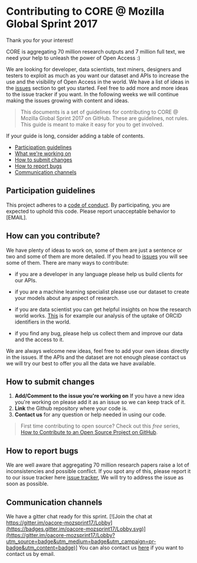 # Contributing to CORE @ Mozilla Global Sprint 2017

Thank you for your interest! 

CORE is aggregating 70 million research outputs and 7 million full text, we need your help to unleash the power of Open Access :)

We are looking for developer, data scientists, text miners, designers and testers to exploit as much as you want our dataset and APIs to increase the use and the visibility of Open Access in the world.
We have a list of ideas in the [issues](../../issues) section to get you started. Feel free to add more and more ideas to the issue tracker if you want.
In the following weeks we will continue making the issues growing with content and ideas.

>This documents is a set of guidelines for contributing to CORE @ Mozilla Global Sprint 2017 on GitHub. These are guidelines, not rules. This guide is meant to make it easy for you to get involved.

If your guide is long, consider adding a table of contents.

* [Participation guidelines](#participation-guidelines)
* [What we're working on](#what-were-looking-for)
* [How to submit changes](#how-to-submit-changes)
* [How to report bugs](#how-to-report-bugs)
* [Communication channels](#communication-channels)

## Participation guidelines

This project adheres to a [code of conduct](CODE_OF_CONDUCT.md). By participating, you are expected to uphold this code. Please report unacceptable behavior to [EMAIL].

## How can you contribute?
We have plenty of ideas to work on, some of them are just a sentence or two and some of them are more detailed. If you head to [issues](../../issues) you will see some of them. 
There are many ways to contribute:

- if you are a developer in any language please help us build clients for our APIs. 

- if you are a machine learning specialist please use our dataset to create your models about any aspect of research.
- if you are data scientist you can get helpful insights on how the research world works. [This](https://blog.core.ac.uk/2016/10/21/analysing-orcid-coverage-across-repositories-through-core/) is for example our analysis of the uptake of ORCID identifiers in the world.
- if you find any bug, please help us collect them and improve our data and the access to it.

We are always welcome new ideas, feel free to add your own ideas directly in the issues.
If the APIs and the dataset are not enough please contact us we will try our best to offer you all the data we have available.

## How to submit changes

1. **Add/Comment to the issue you're working on** If you have a new idea you're working on please add it as an issue so we can keep track of it.
2. **Link** the Github repository where your code is.
3. **Contact us** for any question or help needed in using our code.

> First time contributing to open source? Check out this *free* series, [How to Contribute to an Open Source Project on GitHub](https://egghead.io/series/how-to-contribute-to-an-open-source-project-on-github).

## How to report bugs
We are well aware that aggregating 70 million research papers raise a lot of inconsistencies and possible conflict. If you spot any of this, please report it to our issue tracker here [issue tracker](../../issues), We will try to address the issue as soon as possible.

## Communication channels
We have a gitter chat ready for this sprint. 
[![Join the chat at https://gitter.im/oacore-mozsprint17/Lobby](https://badges.gitter.im/oacore-mozsprint17/Lobby.svg)](https://gitter.im/oacore-mozsprint17/Lobby?utm_source=badge&utm_medium=badge&utm_campaign=pr-badge&utm_content=badge)]
You can also contact us [here](mailto:matteo.cancellieri@open.ac.uk) if you want to contact us by email.

